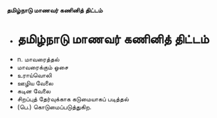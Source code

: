 **தமிழ்நாடு மாணவர் கணினித் திட்டம்**
- # தமிழ்நாடு மாணவர் கணினித் திட்டம்
- n. மாவரைத்தல்
- மாவரைக்கும் ஓசை
- உராய்வொலி
- ஊழிய வேலை
- கடின வேலை
- சிறப்புத் தேர்வுக்காக கடுமையாகப் படித்தல்
- (பெ.) கொடுமைப்படுத்துகிற.

